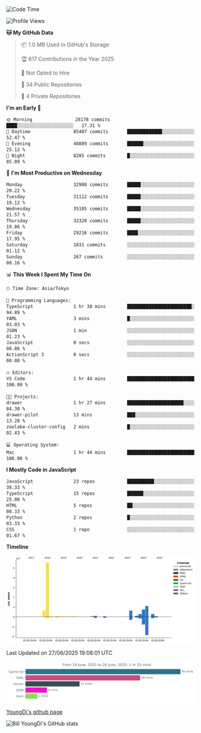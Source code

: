 <!--START_SECTION:waka-->
![Code Time](http://img.shields.io/badge/Code%20Time-1%2C337%20hrs%2041%20mins-blue)

![Profile Views](http://img.shields.io/badge/Profile%20Views-0-blue)

**🐱 My GitHub Data** 

> 📦 1.0 MB Used in GitHub's Storage 
 > 
> 🏆 617 Contributions in the Year 2025
 > 
> 🚫 Not Opted to Hire
 > 
> 📜 34 Public Repositories 
 > 
> 🔑 4 Private Repositories 
 > 
**I'm an Early 🐤** 

```text
🌞 Morning                28178 commits       ████░░░░░░░░░░░░░░░░░░░░░   17.31 % 
🌆 Daytime                85407 commits       █████████████░░░░░░░░░░░░   52.47 % 
🌃 Evening                40889 commits       ██████░░░░░░░░░░░░░░░░░░░   25.12 % 
🌙 Night                  8285 commits        █░░░░░░░░░░░░░░░░░░░░░░░░   05.09 % 
```
📅 **I'm Most Productive on Wednesday** 

```text
Monday                   32908 commits       █████░░░░░░░░░░░░░░░░░░░░   20.22 % 
Tuesday                  31112 commits       █████░░░░░░░░░░░░░░░░░░░░   19.12 % 
Wednesday                35105 commits       █████░░░░░░░░░░░░░░░░░░░░   21.57 % 
Thursday                 32320 commits       █████░░░░░░░░░░░░░░░░░░░░   19.86 % 
Friday                   29216 commits       ████░░░░░░░░░░░░░░░░░░░░░   17.95 % 
Saturday                 1831 commits        ░░░░░░░░░░░░░░░░░░░░░░░░░   01.12 % 
Sunday                   267 commits         ░░░░░░░░░░░░░░░░░░░░░░░░░   00.16 % 
```


📊 **This Week I Spent My Time On** 

```text
🕑︎ Time Zone: Asia/Tokyo

💬 Programming Languages: 
TypeScript               1 hr 38 mins        ████████████████████████░   94.89 % 
YAML                     3 mins              █░░░░░░░░░░░░░░░░░░░░░░░░   03.03 % 
JSON                     1 min               ░░░░░░░░░░░░░░░░░░░░░░░░░   01.23 % 
JavaScript               0 secs              ░░░░░░░░░░░░░░░░░░░░░░░░░   00.86 % 
ActionScript 3           0 secs              ░░░░░░░░░░░░░░░░░░░░░░░░░   00.00 % 

🔥 Editors: 
VS Code                  1 hr 44 mins        █████████████████████████   100.00 % 

🐱‍💻 Projects: 
drawer                   1 hr 27 mins        █████████████████████░░░░   84.30 % 
drawer-pilot             13 mins             ███░░░░░░░░░░░░░░░░░░░░░░   13.28 % 
zoolake-cluster-config   2 mins              █░░░░░░░░░░░░░░░░░░░░░░░░   02.43 % 

💻 Operating System: 
Mac                      1 hr 44 mins        █████████████████████████   100.00 % 
```

**I Mostly Code in JavaScript** 

```text
JavaScript               23 repos            ██████████░░░░░░░░░░░░░░░   38.33 % 
TypeScript               15 repos            ██████░░░░░░░░░░░░░░░░░░░   25.00 % 
HTML                     5 repos             ██░░░░░░░░░░░░░░░░░░░░░░░   08.33 % 
Python                   2 repos             █░░░░░░░░░░░░░░░░░░░░░░░░   03.33 % 
CSS                      1 repo              ░░░░░░░░░░░░░░░░░░░░░░░░░   01.67 % 
```



**Timeline**

![Lines of Code chart](https://raw.githubusercontent.com/Youngdi/Youngdi/master/assets/bar_graph.png)


 Last Updated on 27/06/2025 19:08:01 UTC
<!--END_SECTION:waka-->

![wakatime](./images/stat.svg)

[YoungDi's github page](https://youngdi.github.io)

![Bill YoungDi's GitHub stats](https://github-readme-stats.vercel.app/api?username=youngdi&count_private=true&show_icons=true)
